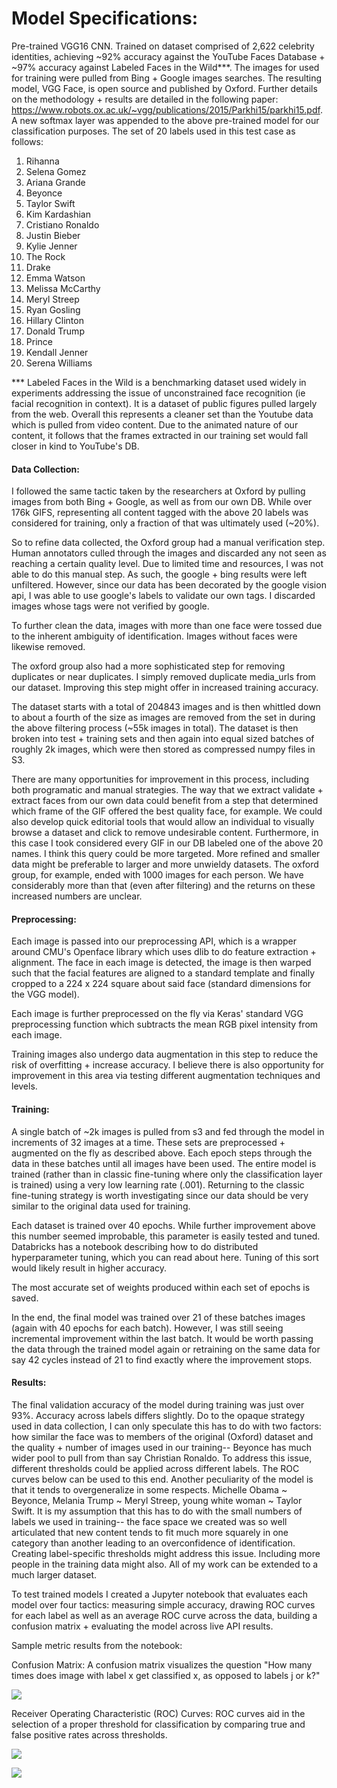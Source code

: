 # Model Specifications:
Pre-trained VGG16 CNN. Trained on dataset comprised of 2,622 celebrity identities, achieving ~92% accuracy against the YouTube Faces Database + ~97% accuracy against Labeled Faces in the Wild***. The images for used for training were pulled from Bing + Google images searches. The resulting model, VGG Face, is open source and published by Oxford. Further details on the methodology + results are detailed in the following paper: https://www.robots.ox.ac.uk/~vgg/publications/2015/Parkhi15/parkhi15.pdf. A new softmax layer was appended to the above pre-trained model for our classification purposes. The set of 20 labels used in this test case as follows:
  
  1. Rihanna
  2. Selena Gomez
  3. Ariana Grande
  4. Beyonce
  5. Taylor Swift
  6. Kim Kardashian
  7. Cristiano Ronaldo
  8.  Justin Bieber
  9.  Kylie Jenner
  10. The Rock
  11. Drake
  12. Emma Watson
  13. Melissa McCarthy
  14. Meryl Streep
  15. Ryan Gosling
  16. Hillary Clinton
  17. Donald Trump
  18. Prince
  19. Kendall Jenner
  20. Serena Williams
  
*** Labeled Faces in the Wild is a benchmarking dataset used widely in experiments addressing the issue of unconstrained face recognition (ie facial recognition in context). It is a dataset of public figures pulled largely from the web. Overall this represents a cleaner set than the Youtube data which is pulled from video content. Due to the animated nature of our content, it follows that the frames extracted in our training set would fall closer in kind to YouTube's DB.  

#### Data Collection: 
I followed the same tactic taken by the researchers at Oxford by pulling images from both Bing + Google, as well as from our own DB. While over 176k GIFS, representing all content tagged with the above 20 labels was considered for training, only a fraction of that was ultimately used (~20%).

So to refine data collected, the Oxford group had a manual verification step. Human annotators culled through the images and discarded any not seen as reaching a certain quality level. Due to limited time and resources, I was not able to do this manual step. As such, the google + bing results were left unfiltered. However, since our data has been decorated by the google vision api, I was able to use google's labels to validate our own tags. I discarded images whose tags were not verified by google. 

To further clean the data, images with more than one face were tossed due to the inherent ambiguity of identification. Images without faces were likewise removed.

The oxford group also had a more sophisticated step for removing duplicates or near duplicates. I simply removed duplicate media_urls from our dataset. Improving this step might offer in increased training accuracy. 

The dataset starts with a total of 204843 images and is then whittled down to about a fourth of the size as images are removed from the set in during the above filtering process (~55k images in total). The dataset is then broken into test + training sets and then again into equal sized batches of roughly 2k images, which were then stored as compressed numpy files in S3.

There are many opportunities for improvement in this process, including both programatic and manual strategies. The way that we extract validate + extract faces from our own data could benefit from a step that determined which frame of the GIF offered the best quality face, for example. We could also develop quick editorial tools that would allow an individual to visually browse a dataset and click to remove undesirable content. Furthermore, in this case I took considered every GIF in our DB labeled one of the above 20 names. I think this query could be more targeted. More refined and smaller data might be preferable to larger and more unwieldy datasets. The oxford group, for example, ended with 1000 images for each person. We have considerably more than that (even after filtering) and the returns on these increased numbers are unclear.

#### Preprocessing:
Each image is passed into our preprocessing API, which is a wrapper around CMU's Openface library which uses dlib to do feature extraction + alignment. The face in each image is detected, the image is then warped such that the facial features are aligned to a standard template and finally cropped to a 224 x 224 square about said face (standard dimensions for the VGG model). 

Each image is further preprocessed on the fly via Keras' standard VGG preprocessing function which subtracts the mean RGB pixel intensity from each image.

Training images also undergo data augmentation in this step to reduce the risk of overfitting + increase accuracy. I believe there is also opportunity for improvement in this area via testing different augmentation techniques and levels.

#### Training:
A single batch of ~2k images is pulled from s3 and  fed through the model in increments of 32 images at a time. These sets are preprocessed + augmented on the fly as described above. Each epoch steps through the data in these batches until all images have been used. The entire model is trained (rather than in classic fine-tuning where only the classification layer is trained) using a very low learning rate (.001). Returning to the classic fine-tuning strategy is worth investigating since our data should be very similar to the original data used for training. 

Each dataset is trained over 40 epochs. While further improvement above this number seemed improbable, this parameter is easily tested and tuned. Databricks has a notebook describing how to do distributed hyperparameter tuning, which you can read about here. Tuning of this sort would likely result in higher accuracy. 

The most accurate set of weights produced within each set of epochs is saved.

In the end, the final model was trained over 21 of these batches images (again with 40 epochs for each batch). However, I was still seeing incremental improvement within the last batch. It would be worth passing the data through the trained model again or retraining on the same data for say 42 cycles instead of 21 to find exactly where the improvement stops.

#### Results:
The final validation accuracy of the model during training was just over 93%.  Accuracy across labels differs slightly. Do to the opaque strategy used in data collection, I can only speculate this has to do with two factors: how similar the face was to members of the original (Oxford) dataset and the quality + number of images used in our training-- Beyonce has much wider pool to pull from than say Christian Ronaldo. To address this issue, different thresholds could be applied across different labels. The ROC curves below can be used to this end. Another peculiarity of the model is that it tends to overgeneralize in some respects.  Michelle Obama ~ Beyonce, Melania Trump ~ Meryl Streep, young white woman ~ Taylor Swift. It is my assumption that this has to do with the small numbers of labels we used in training-- the face space we created was so well articulated that new content tends to fit much more squarely in one category than another leading to an overconfidence of identification. Creating label-specific thresholds might address this issue. Including more people in the training data might also. All of my work can be extended to a much larger dataset. 

To test trained models I created a Jupyter notebook that evaluates each model over four tactics: measuring simple accuracy, drawing ROC curves for each label as well as an average ROC curve across the data, building a confusion matrix + evaluating the model across live API results. 

Sample metric results from the notebook:

Confusion Matrix: A confusion matrix visualizes the question "How many times does image with label x get classified x, as opposed to labels j or k?"

![](result_imgs/confusion_matrix_celeb_may_2017.png?raw=true)

Receiver Operating Characteristic (ROC) Curves: ROC curves aid in the selection of a proper threshold for classification by comparing true and false positive rates across thresholds.

![](result_imgs/roc_curve_1.png?raw=true)

![](result_imgs/roc_curve_2.png?raw=true)





